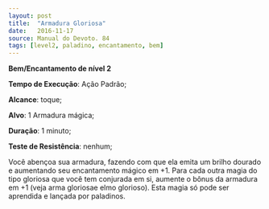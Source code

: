 ```yaml
---
layout: post
title:  "Armadura Gloriosa"
date:   2016-11-17
source: Manual do Devoto. 84
tags: [level2, paladino, encantamento, bem]
---
```


**Bem/Encantamento de nível 2**

**Tempo de Execução**: Ação Padrão;

**Alcance**: toque;

**Alvo**: 1 Armadura mágica;

**Duração**: 1 minuto;

**Teste de Resistência**: nenhum;

Você abençoa sua armadura, 
fazendo com que ela emita um brilho 
dourado e aumentando seu encantamento mágico em +1. Para cada outra
magia do tipo gloriosa que você tem 
conjurada em si, aumente o bônus da 
armadura em +1 (veja arma gloriosae 
elmo glorioso). Esta magia só pode ser 
aprendida e lançada por paladinos.